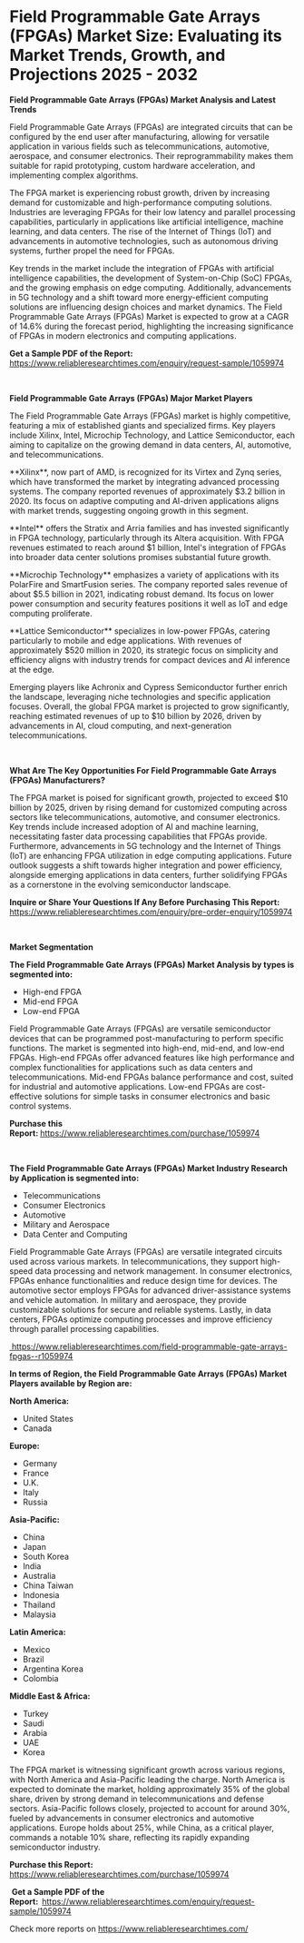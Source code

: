 <p><h1>Field Programmable Gate Arrays (FPGAs) Market Size: Evaluating its Market Trends, Growth, and Projections 2025 - 2032</h1></p><p><strong>Field Programmable Gate Arrays (FPGAs) Market Analysis and Latest Trends</strong></p>
<p><p>Field Programmable Gate Arrays (FPGAs) are integrated circuits that can be configured by the end user after manufacturing, allowing for versatile application in various fields such as telecommunications, automotive, aerospace, and consumer electronics. Their reprogrammability makes them suitable for rapid prototyping, custom hardware acceleration, and implementing complex algorithms.</p><p>The FPGA market is experiencing robust growth, driven by increasing demand for customizable and high-performance computing solutions. Industries are leveraging FPGAs for their low latency and parallel processing capabilities, particularly in applications like artificial intelligence, machine learning, and data centers. The rise of the Internet of Things (IoT) and advancements in automotive technologies, such as autonomous driving systems, further propel the need for FPGAs.</p><p>Key trends in the market include the integration of FPGAs with artificial intelligence capabilities, the development of System-on-Chip (SoC) FPGAs, and the growing emphasis on edge computing. Additionally, advancements in 5G technology and a shift toward more energy-efficient computing solutions are influencing design choices and market dynamics. The Field Programmable Gate Arrays (FPGAs) Market is expected to grow at a CAGR of 14.6% during the forecast period, highlighting the increasing significance of FPGAs in modern electronics and computing applications.</p></p>
<p><strong>Get a Sample PDF of the Report:&nbsp;</strong> <a href="https://www.reliableresearchtimes.com/enquiry/request-sample/1059974?utm_campaign=2273&utm_medium=2&utm_source=Github&utm_content=ia&utm_term=22032025&utm_id=field-programmable-gate-arrays-fpgas">https://www.reliableresearchtimes.com/enquiry/request-sample/1059974</a></p>
<p>&nbsp;</p>
<p><strong>Field Programmable Gate Arrays (FPGAs) Major Market Players</strong></p>
<p><p>The Field Programmable Gate Arrays (FPGAs) market is highly competitive, featuring a mix of established giants and specialized firms. Key players include Xilinx, Intel, Microchip Technology, and Lattice Semiconductor, each aiming to capitalize on the growing demand in data centers, AI, automotive, and telecommunications.</p><p>**Xilinx**, now part of AMD, is recognized for its Virtex and Zynq series, which have transformed the market by integrating advanced processing systems. The company reported revenues of approximately $3.2 billion in 2020. Its focus on adaptive computing and AI-driven applications aligns with market trends, suggesting ongoing growth in this segment.</p><p>**Intel** offers the Stratix and Arria families and has invested significantly in FPGA technology, particularly through its Altera acquisition. With FPGA revenues estimated to reach around $1 billion, Intel's integration of FPGAs into broader data center solutions promises substantial future growth.</p><p>**Microchip Technology** emphasizes a variety of applications with its PolarFire and SmartFusion series. The company reported sales revenue of about $5.5 billion in 2021, indicating robust demand. Its focus on lower power consumption and security features positions it well as IoT and edge computing proliferate.</p><p>**Lattice Semiconductor** specializes in low-power FPGAs, catering particularly to mobile and edge applications. With revenues of approximately $520 million in 2020, its strategic focus on simplicity and efficiency aligns with industry trends for compact devices and AI inference at the edge.</p><p>Emerging players like Achronix and Cypress Semiconductor further enrich the landscape, leveraging niche technologies and specific application focuses. Overall, the global FPGA market is projected to grow significantly, reaching estimated revenues of up to $10 billion by 2026, driven by advancements in AI, cloud computing, and next-generation telecommunications.</p></p>
<p>&nbsp;</p>
<p><strong>What Are The Key Opportunities For Field Programmable Gate Arrays (FPGAs) Manufacturers?</strong></p>
<p><p>The FPGA market is poised for significant growth, projected to exceed $10 billion by 2025, driven by rising demand for customized computing across sectors like telecommunications, automotive, and consumer electronics. Key trends include increased adoption of AI and machine learning, necessitating faster data processing capabilities that FPGAs provide. Furthermore, advancements in 5G technology and the Internet of Things (IoT) are enhancing FPGA utilization in edge computing applications. Future outlook suggests a shift towards higher integration and power efficiency, alongside emerging applications in data centers, further solidifying FPGAs as a cornerstone in the evolving semiconductor landscape.</p></p>
<p><strong>Inquire or Share Your Questions If Any Before Purchasing This Report:</strong> <a href="https://www.reliableresearchtimes.com/enquiry/pre-order-enquiry/1059974?utm_campaign=2273&utm_medium=2&utm_source=Github&utm_content=ia&utm_term=22032025&utm_id=field-programmable-gate-arrays-fpgas">https://www.reliableresearchtimes.com/enquiry/pre-order-enquiry/1059974</a></p>
<p>&nbsp;</p>
<p><strong>Market Segmentation</strong></p>
<p><strong>The Field Programmable Gate Arrays (FPGAs) Market Analysis by types is segmented into:</strong></p>
<p><ul><li>High-end FPGA</li><li>Mid-end FPGA</li><li>Low-end FPGA</li></ul></p>
<p><p>Field Programmable Gate Arrays (FPGAs) are versatile semiconductor devices that can be programmed post-manufacturing to perform specific functions. The market is segmented into high-end, mid-end, and low-end FPGAs. High-end FPGAs offer advanced features like high performance and complex functionalities for applications such as data centers and telecommunications. Mid-end FPGAs balance performance and cost, suited for industrial and automotive applications. Low-end FPGAs are cost-effective solutions for simple tasks in consumer electronics and basic control systems.</p></p>
<p><strong>Purchase this Report:&nbsp;</strong><a href="https://www.reliableresearchtimes.com/purchase/1059974?utm_campaign=2273&utm_medium=2&utm_source=Github&utm_content=ia&utm_term=22032025&utm_id=field-programmable-gate-arrays-fpgas">https://www.reliableresearchtimes.com/purchase/1059974</a></p>
<p>&nbsp;</p>
<p><strong>The Field Programmable Gate Arrays (FPGAs) Market Industry Research by Application is segmented into:</strong></p>
<p><ul><li>Telecommunications</li><li>Consumer Electronics</li><li>Automotive</li><li>Military and Aerospace</li><li>Data Center and Computing</li></ul></p>
<p><p>Field Programmable Gate Arrays (FPGAs) are versatile integrated circuits used across various markets. In telecommunications, they support high-speed data processing and network management. In consumer electronics, FPGAs enhance functionalities and reduce design time for devices. The automotive sector employs FPGAs for advanced driver-assistance systems and vehicle automation. In military and aerospace, they provide customizable solutions for secure and reliable systems. Lastly, in data centers, FPGAs optimize computing processes and improve efficiency through parallel processing capabilities.</p></p>
<p><a href="https://www.reliableresearchtimes.com/field-programmable-gate-arrays-fpgas--r1059974?utm_campaign=2273&utm_medium=2&utm_source=Github&utm_content=ia&utm_term=22032025&utm_id=field-programmable-gate-arrays-fpgas">&nbsp;https://www.reliableresearchtimes.com/field-programmable-gate-arrays-fpgas--r1059974</a></p>
<p><strong>In terms of Region, the Field Programmable Gate Arrays (FPGAs) Market Players available by Region are:</strong></p>
<p>
    <p> <strong> North America: </strong>
        <ul>
            <li>United States</li>
            <li>Canada</li>
        </ul>
        </p> 
    <p> <strong> Europe: </strong>
        <ul>
            <li>Germany</li>
            <li>France</li>
            <li>U.K.</li>
            <li>Italy</li>
            <li>Russia</li>
        </ul>
        </p> 
    <p> <strong> Asia-Pacific: </strong>
        <ul>
            <li>China</li>
            <li>Japan</li>
            <li>South Korea</li>
            <li>India</li>
            <li>Australia</li>
            <li>China Taiwan</li>
            <li>Indonesia</li>
            <li>Thailand</li>
            <li>Malaysia</li>
        </ul>
        </p> 
    <p> <strong> Latin America: </strong>
        <ul>
            <li>Mexico</li>
            <li>Brazil</li>
            <li>Argentina Korea</li>
            <li>Colombia</li>
        </ul>
        </p> 
    <p> <strong> Middle East & Africa: </strong>
        <ul>
            <li>Turkey</li>
            <li>Saudi</li>
            <li>Arabia</li>
            <li>UAE</li>
            <li>Korea</li>
        </ul>
    </p>
    </p>
<p><p>The FPGA market is witnessing significant growth across various regions, with North America and Asia-Pacific leading the charge. North America is expected to dominate the market, holding approximately 35% of the global share, driven by strong demand in telecommunications and defense sectors. Asia-Pacific follows closely, projected to account for around 30%, fueled by advancements in consumer electronics and automotive applications. Europe holds about 25%, while China, as a critical player, commands a notable 10% share, reflecting its rapidly expanding semiconductor industry.</p></p>
<p><strong>Purchase this Report: </strong><a href="https://www.reliableresearchtimes.com/purchase/1059974?utm_campaign=2273&utm_medium=2&utm_source=Github&utm_content=ia&utm_term=22032025&utm_id=field-programmable-gate-arrays-fpgas">https://www.reliableresearchtimes.com/purchase/1059974</a></p>
<p>&nbsp;<strong>Get a Sample PDF of the Report:&nbsp;&nbsp;</strong><a href="https://www.reliableresearchtimes.com/enquiry/request-sample/1059974?utm_campaign=2273&utm_medium=2&utm_source=Github&utm_content=ia&utm_term=22032025&utm_id=field-programmable-gate-arrays-fpgas">https://www.reliableresearchtimes.com/enquiry/request-sample/1059974</a></p>
<p><strong></strong></p>
<p>Check more reports on <a href="https://www.reliableresearchtimes.com/?utm_campaign=2273&utm_medium=2&utm_source=Github&utm_content=ia&utm_term=22032025&utm_id=field-programmable-gate-arrays-fpgas">https://www.reliableresearchtimes.com/</a></p>